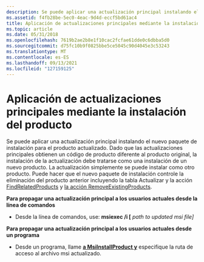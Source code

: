 ```yaml
---
description: Se puede aplicar una actualización principal instalando el nuevo paquete de instalación para el producto actualizado.
ms.assetid: f4fb28be-5ec0-4eac-9d4d-eccf5bd61ac4
title: Aplicación de actualizaciones principales mediante la instalación del producto
ms.topic: article
ms.date: 05/31/2018
ms.openlocfilehash: 7619b2ae2b8e1f10cac2fcfae61dde0c6dbba5d0
ms.sourcegitcommit: d75fc10b9f0825bbe5ce5045c90d4045e3c53243
ms.translationtype: MT
ms.contentlocale: es-ES
ms.lasthandoff: 09/13/2021
ms.locfileid: "127159125"
---
```

# <a name="applying-major-upgrades-by-installing-the-product"></a>Aplicación de actualizaciones principales mediante la instalación del producto

Se puede aplicar una actualización principal instalando el nuevo paquete de instalación para el producto actualizado. Dado que las actualizaciones principales obtienen un código de producto diferente al producto original, la instalación de la actualización debe tratarse como una instalación de un nuevo producto. La actualización simplemente se puede instalar como otro producto. Puede hacer que el nuevo paquete de instalación controle la eliminación del producto anterior incluyendo la tabla Actualizar y la acción [FindRelatedProducts](findrelatedproducts-action.md) y [la acción RemoveExistingProducts](removeexistingproducts-action.md). [](upgrade-table.md)

**Para propagar una actualización principal a los usuarios actuales desde la línea de comandos**

-   Desde la línea de comandos, use: **msiexec /i \[** _path to updated msi file_*_\]_*

**Para propagar una actualización principal a los usuarios actuales desde un programa**

-   Desde un programa, llame [**a MsiInstallProduct y**](/windows/desktop/api/Msi/nf-msi-msiinstallproducta) especifique la ruta de acceso al archivo msi actualizado.

 

 



